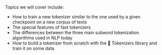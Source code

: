Topics we will cover include:

- How to train a new tokenizer similar to the one used by a given checkpoint on a new corpus of texts
- The special features of fast tokenizers
- The differences between the three main subword tokenization algorithms used in NLP today
- How to build a tokenizer from scratch with the 🤗 Tokenizers library and train it on some data